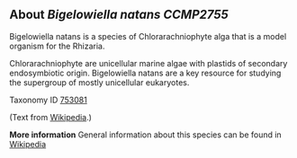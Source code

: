 **About *Bigelowiella natans CCMP2755***
-------------------------
Bigelowiella natans is a species of Chlorarachniophyte alga that is a model organism for the Rhizaria.

Chlorarachniophyte are unicellular marine algae with plastids of secondary endosymbiotic origin. Bigelowiella natans are a key resource for studying the supergroup of mostly unicellular eukaryotes.


Taxonomy ID [753081](https://www.uniprot.org/taxonomy/753081)

(Text from [Wikipedia](https://en.wikipedia.org/).)

**More information**
General information about this species can be found in [Wikipedia](https://en.wikipedia.org/wiki/Bigelowiella_natans)
